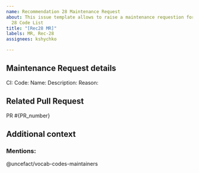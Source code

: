 ```yaml
---
name: Recommendation 28 Maintenance Request
about: This issue template allows to raise a maintenance requestion for Recommendation
  28 Code List
title: "[Rec28 MR]"
labels: MR, Rec-28
assignees: kshychko

---
```

## Maintenance Request details
<!-- Please describe the details of the maintenance request you are raising including the reason -->
CI:
Code: 
Name:
Description:
Reason:

## Related Pull Request
<!-- Add a reference to a corresponding Pull Request -->
PR #{PR_number}

## Additional context
<!-- Add any other context or screenshots about the feature request here -->

### Mentions:
<!--- Keep maintainers team mentioned and add more mentions if needed -->
@uncefact/vocab-codes-maintainers
